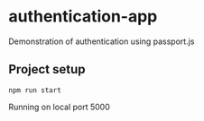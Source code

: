 # authentication-app

Demonstration of authentication using passport.js

## Project setup

```
npm run start
```

Running on local port 5000
